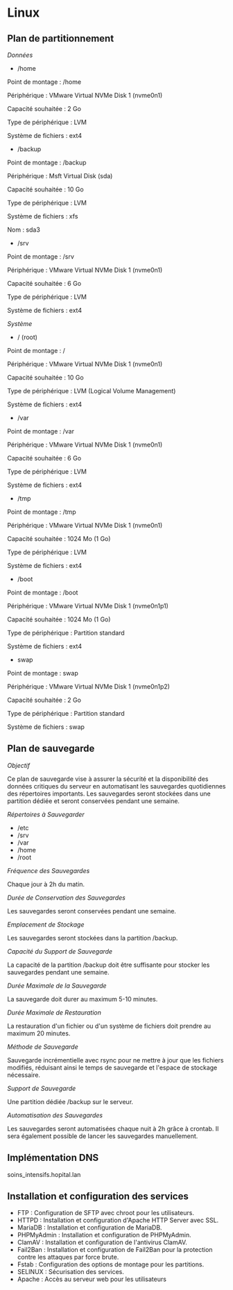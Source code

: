 # Linux
## Plan de partitionnement

*Données*

- /home 

Point de montage : /home

Périphérique : VMware Virtual NVMe Disk 1 (nvme0n1)

Capacité souhaitée : 2 Go

Type de périphérique : LVM

Système de fichiers : ext4


- /backup 

Point de montage : /backup

Périphérique : Msft Virtual Disk (sda)

Capacité souhaitée : 10 Go

Type de périphérique : LVM

Système de fichiers : xfs

Nom : sda3


- /srv 

Point de montage : /srv

Périphérique : VMware Virtual NVMe Disk 1 (nvme0n1)

Capacité souhaitée : 6 Go

Type de périphérique : LVM

Système de fichiers : ext4


*Système*

- / (root) 

Point de montage : /

Périphérique : VMware Virtual NVMe Disk 1 (nvme0n1)

Capacité souhaitée : 10 Go

Type de périphérique : LVM (Logical Volume Management)

Système de fichiers : ext4


- /var

Point de montage : /var

Périphérique : VMware Virtual NVMe Disk 1 (nvme0n1)

Capacité souhaitée : 6 Go

Type de périphérique : LVM

Système de fichiers : ext4



- /tmp 

Point de montage : /tmp

Périphérique : VMware Virtual NVMe Disk 1 (nvme0n1)

Capacité souhaitée : 1024 Mo (1 Go)

Type de périphérique : LVM

Système de fichiers : ext4


- /boot 

Point de montage : /boot

Périphérique : VMware Virtual NVMe Disk 1 (nvme0n1p1)

Capacité souhaitée : 1024 Mo (1 Go)

Type de périphérique : Partition standard

Système de fichiers : ext4


- swap 

Point de montage : swap

Périphérique : VMware Virtual NVMe Disk 1 (nvme0n1p2)

Capacité souhaitée : 2 Go

Type de périphérique : Partition standard

Système de fichiers : swap


## Plan de sauvegarde

*Objectif*

Ce plan de sauvegarde vise à assurer la sécurité et la disponibilité des données critiques du serveur en automatisant les sauvegardes quotidiennes des répertoires importants. Les sauvegardes seront stockées dans une partition dédiée et seront conservées pendant une semaine.

*Répertoires à Sauvegarder*

- /etc
- /srv
- /var
- /home
- /root

*Fréquence des Sauvegardes*

Chaque jour à 2h du matin.

*Durée de Conservation des Sauvegardes*

Les sauvegardes seront conservées pendant une semaine.

*Emplacement de Stockage*

Les sauvegardes seront stockées dans la partition /backup.

*Capacité du Support de Sauvegarde*

La capacité de la partition /backup doit être suffisante pour stocker les sauvegardes pendant une semaine.

*Durée Maximale de la Sauvegarde*

La sauvegarde doit durer au maximum 5-10 minutes.

*Durée Maximale de Restauration*

La restauration d'un fichier ou d'un système de fichiers doit prendre au maximum 20 minutes.

*Méthode de Sauvegarde*

Sauvegarde incrémentielle avec rsync pour ne mettre à jour que les fichiers modifiés, réduisant ainsi le temps de sauvegarde et l'espace de stockage nécessaire.

*Support de Sauvegarde*

Une partition dédiée /backup sur le serveur.

*Automatisation des Sauvegardes*

Les sauvegardes seront automatisées chaque nuit à 2h grâce à crontab. Il sera également possible de lancer les sauvegardes manuellement.

## Implémentation DNS
soins_intensifs.hopital.lan

## Installation et configuration des services

- FTP : Configuration de SFTP avec chroot pour les utilisateurs.
- HTTPD : Installation et configuration d'Apache HTTP Server avec SSL.
- MariaDB : Installation et configuration de MariaDB.
- PHPMyAdmin : Installation et configuration de PHPMyAdmin.
- ClamAV : Installation et configuration de l'antivirus ClamAV.
- Fail2Ban : Installation et configuration de Fail2Ban pour la protection contre les attaques par force brute.
- Fstab : Configuration des options de montage pour les partitions.
- SELINUX : Sécurisation des services.
- Apache : Accès au serveur web pour les utilisateurs 

